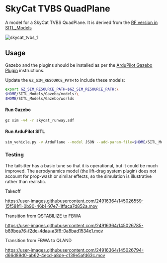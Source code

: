 # SkyCat TVBS QuadPlane

A model for a SkyCat TVBS QuadPlane. It is derived from the [RF version in SITL_Models]( https://github.com/ArduPilot/SITL_Models/tree/master/RealFlight/Released_Models/QuadPlanes/Tailsitters/SkyCat_TVBS)

![skycat_tvbs_1](https://user-images.githubusercontent.com/24916364/145025150-4e7e48e1-3e83-4c83-be7b-b944db1d9152.png)

## Usage

Gazebo and the plugins should be installed as per the [ArduPilot Gazebo Plugin](https://github.com/ArduPilot/ardupilot_gazebo) instructions.

Update the `GZ_SIM_RESOURCE_PATH` to include these models:

```bash
export GZ_SIM_RESOURCE_PATH=$GZ_SIM_RESOURCE_PATH:\
$HOME/SITL_Models/Gazebo/models:\
$HOME/SITL_Models/Gazebo/worlds
```

#### Run Gazebo

```bash
gz sim -v4 -r skycat_runway.sdf
```

#### Run ArduPilot SITL

```bash
sim_vehicle.py -v ArduPlane --model JSON --add-param-file=$HOME/SITL_Models/Gazebo/config/skycat_tvbs.param --console --map
```

### Testing

The tailsitter has a basic tune so that it is operational, but it could be much improved. The aerodynamics model (the lift-drag system plugin) does not account for prop-wash or similar effects, so the simulation is illustrative rather than realistic.  

Takeoff

https://user-images.githubusercontent.com/24916364/145026559-15f581f1-0b90-46b1-97e7-1ffaca7d852a.mov

Transition from QSTABILIZE to FBWA

https://user-images.githubusercontent.com/24916364/145026785-b89bea76-f2de-4daa-a3f6-0a8bad1534e1.mov

Transition from FBWA to QLAND

https://user-images.githubusercontent.com/24916364/145026794-d66d89d0-ab62-4ecd-a8de-c139e5afd63c.mov
